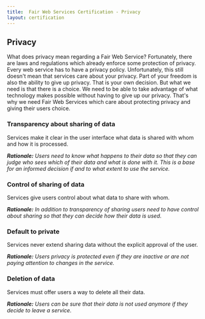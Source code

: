 ```yaml
---
title:  Fair Web Services Certification - Privacy
layout: certification
---
```

## Privacy

What does privacy mean regarding a Fair Web Service? Fortunately, there are laws and regulations which already enforce some protection of privacy. Every web service has to have a privacy policy. Unfortunately, this still doesn't mean that services care about your privacy. Part of your freedom is also the ability to give up privacy. That is your own decision. But what we need is that there is a choice. We need to be able to take advantage of what technology makes possible without having to give up our privacy. That's why we need Fair Web Services which care about protecting privacy and giving their users choice.

### Transparency about sharing of data

Services make it clear in the user interface what data is shared with whom and how it is processed.

***Rationale:** Users need to know what happens to their data so that they can judge who sees which of their data and what is done with it. This is a base for an informed decision if and to what extent to use the service.*

### Control of sharing of data

Services give users control about what data to share with whom.

***Rationale:** In addition to transparency of sharing users need to have control about sharing so that they can decide how their data is used.*

### Default to private

Services never extend sharing data without the explicit approval of the user.

***Rationale:** Users privacy is protected even if they are inactive or are not paying attention to changes in the service.*

### Deletion of data

Services must offer users a way to delete all their data.

***Rationale:** Users can be sure that their data is not used anymore if they decide to leave a service.*
